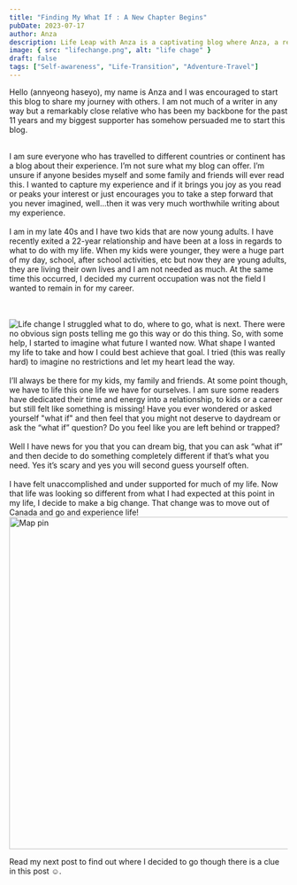 ```yaml
---
title: "Finding My What If : A New Chapter Begins"
pubDate: 2023-07-17
author: Anza
description: Life Leap with Anza is a captivating blog where Anza, a recently single mom in her late 40s, explores her newfound freedom and quests for self-discovery. After exiting a 22-year relationship and with her kids grown up, she embarks on a journey to redefine her life and seize her 'what ifs.' Join her as she navigates her extraordinary adventures, personal growth, and the trials and triumphs of starting anew, told with honesty, warmth, and a dash of humor. Will her experiences inspire you to ask your own "what if?" Follow along to find out.
image: { src: "lifechange.png", alt: "life chage" }
draft: false
tags: ["Self-awareness", "Life-Transition", "Adventure-Travel"]
---
```


Hello (annyeong haseyo), my name is Anza and I was encouraged to start this blog to share my journey with others. I am not much of a writer in any way but a remarkably close relative who has been my backbone for the past 11 years and my biggest supporter has somehow persuaded me to start this blog.
<br />
<br />

I am sure everyone who has travelled to different countries or continent has a blog about their experience. I’m not sure what my blog can offer. I’m unsure if anyone besides myself and some family and friends will ever read this. I wanted to capture my experience and if it brings you joy as you read or peaks your interest or just encourages you to take a step forward that you never imagined, well…then it was very much worthwhile writing about my experience.
<br />
<br />
I am in my late 40s and I have two kids that are now young adults. I have recently exited a 22-year relationship and have been at a loss in regards to what to do with my life. When my kids were younger, they were a huge part of my day, school, after school activities, etc but now they are young adults, they are living their own lives and I am not needed as much. At the same time this occurred, I decided my current occupation was not the field I wanted to remain in for my career.

<br />
<br />
<img class=" lg:w-80 lg:float-left lg:mr-6" src="/lifechange.png" alt="Life change" />
I struggled what to do, where to go, what is next. There were no obvious sign posts telling me go this way or do this thing. So, with some help, I started to imagine what future I wanted now. What shape I wanted my life to take and how I could best achieve that goal. I tried (this was really hard) to imagine no restrictions and let my heart lead the way.
<br />
<br />
I’ll always be there for my kids, my family and friends. At some point though, we have to life this one life we have for ourselves.
I am sure some readers have dedicated their time and energy into a relationship, to kids or a career but still felt like something is missing!
Have you ever wondered or asked yourself "what if" and then feel that you might not deserve to daydream or ask the “what if” question?
Do you feel like you are left behind or trapped?
<br />
<br />
Well I have news for you that you can dream big, that you can ask “what if” and then decide to do something completely different if that’s what you need. Yes it’s scary and yes you will second guess yourself often.
<br />
<br />
I have felt unaccomplished and under supported for much of my life. Now that life was looking so different from what I had expected at this point in my life, I decide to make a big change. That change was to move out of Canada and go and experience life!

<img style="width:600px" src="/mappin.png" alt="Map pin" />

Read my next post to find out where I decided to go though there is a clue in this post ☺.

